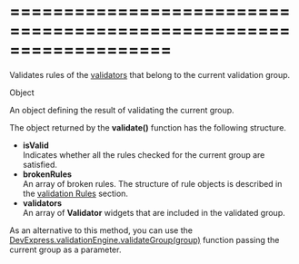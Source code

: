 <!--**
/*-------------------------------------------
    Auto-generated file. Do not modify.
-------------------------------------------

**-->
===================================================================
===================================================================

<!--shortDescription-->
Validates rules of the [validators](/Documentation/ApiReference/UI_Widgets/dxValidator/) that belong to the current validation group.
<!--/shortDescription-->

<!--returnType-->Object<!--/returnType-->
<!--returnDescription-->
An object defining the result of validating the current group.
<!--/returnDescription-->

<!--fullDescription-->
The object returned by the **validate()** function has the following structure.

- **isValid**  
    Indicates whether all the rules checked for the current group are satisfied.
- **brokenRules**  
    An array of broken rules. The structure of rule objects is described in the [validation Rules](/Documentation/ApiReference/UI_Widgets/dxValidator/Validation_Rules/) section.
- **validators**  
    An array of **Validator** widgets that are included in the validated group.

As an alternative to this method, you can use the [DevExpress.validationEngine.validateGroup(group)](/Documentation/ApiReference/Common/Utils/validationEngine/Methods/#validateGroupgroup) function passing the current group as a parameter.
<!--/fullDescription-->